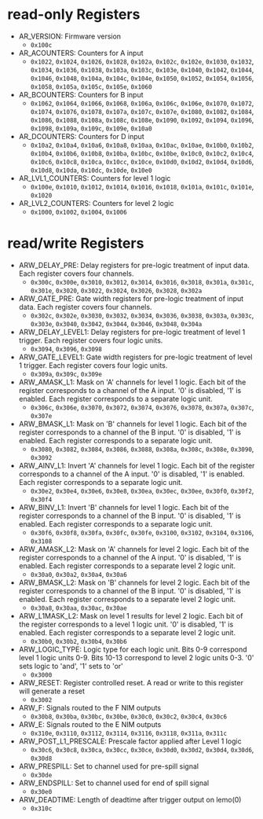 # read-only Registers
 - AR_VERSION: Firmware version
   - `0x100c`
 - AR_ACOUNTERS: Counters for A input
   - `0x1022`, `0x1024`, `0x1026`, `0x1028`, `0x102a`, `0x102c`, `0x102e`, `0x1030`, `0x1032`, `0x1034`, `0x1036`, `0x1038`, `0x103a`, `0x103c`, `0x103e`, `0x1040`, `0x1042`, `0x1044`, `0x1046`, `0x1048`, `0x104a`, `0x104c`, `0x104e`, `0x1050`, `0x1052`, `0x1054`, `0x1056`, `0x1058`, `0x105a`, `0x105c`, `0x105e`, `0x1060`
 - AR_BCOUNTERS: Counters for B input
   - `0x1062`, `0x1064`, `0x1066`, `0x1068`, `0x106a`, `0x106c`, `0x106e`, `0x1070`, `0x1072`, `0x1074`, `0x1076`, `0x1078`, `0x107a`, `0x107c`, `0x107e`, `0x1080`, `0x1082`, `0x1084`, `0x1086`, `0x1088`, `0x108a`, `0x108c`, `0x108e`, `0x1090`, `0x1092`, `0x1094`, `0x1096`, `0x1098`, `0x109a`, `0x109c`, `0x109e`, `0x10a0`
 - AR_DCOUNTERS: Counters for D input
   - `0x10a2`, `0x10a4`, `0x10a6`, `0x10a8`, `0x10aa`, `0x10ac`, `0x10ae`, `0x10b0`, `0x10b2`, `0x10b4`, `0x10b6`, `0x10b8`, `0x10ba`, `0x10bc`, `0x10be`, `0x10c0`, `0x10c2`, `0x10c4`, `0x10c6`, `0x10c8`, `0x10ca`, `0x10cc`, `0x10ce`, `0x10d0`, `0x10d2`, `0x10d4`, `0x10d6`, `0x10d8`, `0x10da`, `0x10dc`, `0x10de`, `0x10e0`
 - AR_LVL1_COUNTERS: Counters for level 1 logic
   - `0x100e`, `0x1010`, `0x1012`, `0x1014`, `0x1016`, `0x1018`, `0x101a`, `0x101c`, `0x101e`, `0x1020`
 - AR_LVL2_COUNTERS: Counters for level 2 logic
   - `0x1000`, `0x1002`, `0x1004`, `0x1006`

# read/write Registers
 - ARW_DELAY_PRE: Delay registers for pre-logic treatment of input data. Each register covers four channels.
   - `0x300c`, `0x300e`, `0x3010`, `0x3012`, `0x3014`, `0x3016`, `0x3018`, `0x301a`, `0x301c`, `0x301e`, `0x3020`, `0x3022`, `0x3024`, `0x3026`, `0x3028`, `0x302a`
 - ARW_GATE_PRE: Gate width registers for pre-logic treatment of input data. Each register covers four channels.
   - `0x302c`, `0x302e`, `0x3030`, `0x3032`, `0x3034`, `0x3036`, `0x3038`, `0x303a`, `0x303c`, `0x303e`, `0x3040`, `0x3042`, `0x3044`, `0x3046`, `0x3048`, `0x304a`
 - ARW_DELAY_LEVEL1: Delay registers for pre-logic treatment of level 1 trigger. Each register covers four logic units.
   - `0x3094`, `0x3096`, `0x3098`
 - ARW_GATE_LEVEL1: Gate width registers for pre-logic treatment of level 1 trigger. Each register covers four logic units.
   - `0x309a`, `0x309c`, `0x309e`
 - ARW_AMASK_L1: Mask on 'A' channels for level 1 logic. Each bit of the register corresponds to a channel of the A input. '0' is disabled, '1' is enabled. Each register corresponds to a separate logic unit.
   - `0x306c`, `0x306e`, `0x3070`, `0x3072`, `0x3074`, `0x3076`, `0x3078`, `0x307a`, `0x307c`, `0x307e`
 - ARW_BMASK_L1: Mask on 'B' channels for level 1 logic. Each bit of the register corresponds to a channel of the B input. '0' is disabled, '1' is enabled. Each register corresponds to a separate logic unit.
   - `0x3080`, `0x3082`, `0x3084`, `0x3086`, `0x3088`, `0x308a`, `0x308c`, `0x308e`, `0x3090`, `0x3092`
 - ARW_AINV_L1: Invert 'A' channels for level 1 logic. Each bit of the register corresponds to a channel of the A input. '0' is disabled, '1' is enabled. Each register corresponds to a separate logic unit.
   - `0x30e2`, `0x30e4`, `0x30e6`, `0x30e8`, `0x30ea`, `0x30ec`, `0x30ee`, `0x30f0`, `0x30f2`, `0x30f4`
 - ARW_BINV_L1: Invert 'B' channels for level 1 logic. Each bit of the register corresponds to a channel of the B input. '0' is disabled, '1' is enabled. Each register corresponds to a separate logic unit.
   - `0x30f6`, `0x30f8`, `0x30fa`, `0x30fc`, `0x30fe`, `0x3100`, `0x3102`, `0x3104`, `0x3106`, `0x3108`
 - ARW_AMASK_L2: Mask on 'A' channels for level 2 logic. Each bit of the register corresponds to a channel of the A input. '0' is disabled, '1' is enabled. Each register corresponds to a separate level 2 logic unit.
   - `0x30a0`, `0x30a2`, `0x30a4`, `0x30a6`
 - ARW_BMASK_L2: Mask on 'B' channels for level 2 logic. Each bit of the register corresponds to a channel of the B input. '0' is disabled, '1' is enabled. Each register corresponds to a separate level 2 logic unit.
   - `0x30a8`, `0x30aa`, `0x30ac`, `0x30ae`
 - ARW_L1MASK_L2: Mask on level 1 results for level 2 logic. Each bit of the register corresponds to a level 1 logic unit. '0' is disabled, '1' is enabled. Each register corresponds to a separate level 2 logic unit.
   - `0x30b0`, `0x30b2`, `0x30b4`, `0x30b6`
 - ARW_LOGIC_TYPE: Logic type for each logic unit. Bits 0-9 correspond level 1 logic units 0-9. Bits 10-13 correspond to level 2 logic units 0-3. '0' sets logic to 'and', '1' sets to  'or'
   - `0x3000`
 - ARW_RESET: Register controlled reset. A read or write to this register will generate a reset
   - `0x3002`
 - ARW_F: Signals routed to the F NIM outputs
   - `0x30b8`, `0x30ba`, `0x30bc`, `0x30be`, `0x30c0`, `0x30c2`, `0x30c4`, `0x30c6`
 - ARW_E: Signals routed to the E NIM outputs
   - `0x310e`, `0x3110`, `0x3112`, `0x3114`, `0x3116`, `0x3118`, `0x311a`, `0x311c`
 - ARW_POST_L1_PRESCALE: Prescale factor applied after Level 1 logic
   - `0x30c6`, `0x30c8`, `0x30ca`, `0x30cc`, `0x30ce`, `0x30d0`, `0x30d2`, `0x30d4`, `0x30d6`, `0x30d8`
 - ARW_PRESPILL: Set to channel used for pre-spill signal
   - `0x30de`
 - ARW_ENDSPILL: Set to channel used for end of spill signal
   - `0x30e0`
 - ARW_DEADTIME: Length of deadtime after trigger output on lemo(0)
   - `0x310c`

